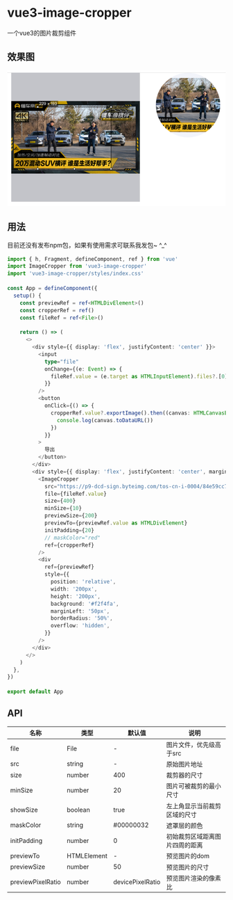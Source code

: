 # vue3-image-cropper

一个vue3的图片裁剪组件

## 效果图

![效果图](preview.png)

## 用法

目前还没有发布npm包，如果有使用需求可联系我发包~ ^_^

```typescript jsx
import { h, Fragment, defineComponent, ref } from 'vue'
import ImageCropper from 'vue3-image-cropper'
import 'vue3-image-cropper/styles/index.css'

const App = defineComponent({
  setup() {
    const previewRef = ref<HTMLDivElement>()
    const cropperRef = ref()
    const fileRef = ref<File>()

    return () => (
      <>
        <div style={{ display: 'flex', justifyContent: 'center' }}>
          <input
            type="file"
            onChange={(e: Event) => {
              fileRef.value = (e.target as HTMLInputElement).files?.[0]
            }}
          />
          <button
            onClick={() => {
              cropperRef.value?.exportImage().then((canvas: HTMLCanvasElement) => {
                console.log(canvas.toDataURL())
              })
            }}
          >
            导出
          </button>
        </div>
        <div style={{ display: 'flex', justifyContent: 'center', marginTop: '20px' }}>
          <ImageCropper
            src="https://p9-dcd-sign.byteimg.com/tos-cn-i-0004/84e59cc74c1d44d1bcb0359826b827d5~tplv-resize:640:0.png?x-expires=1646632870&x-signature=wSglv1afZgHKK2r4%2FFD5n6dN9ac%3D"
            file={fileRef.value}
            size={400}
            minSize={10}
            previewSize={200}
            previewTo={previewRef.value as HTMLDivElement}
            initPadding={20}
            // maskColor="red"
            ref={cropperRef}
          />
          <div
            ref={previewRef}
            style={{
              position: 'relative',
              width: '200px',
              height: '200px',
              background: '#f2f4fa',
              marginLeft: '50px',
              borderRadius: '50%',
              overflow: 'hidden',
            }}
          />
        </div>
      </>
    )
  },
})

export default App
```

## API

| 名称                | 类型          | 默认值              | 说明              |
|-------------------|-------------|------------------|-----------------|
| file              | File        | -                | 图片文件，优先级高于src   |
| src               | string      | -                | 原始图片地址          |
| size              | number      | 400              | 裁剪器的尺寸          |
| minSize           | number      | 20               | 图片可被裁剪的最小尺寸     |
| showSize          | boolean     | true             | 左上角显示当前裁剪区域的尺寸  |
| maskColor         | string      | #00000032        | 遮罩层的颜色          |
| initPadding       | number      | 0                | 初始裁剪区域距离图片四周的距离 |
| previewTo         | HTMLElement | -                | 预览图片的dom        |
| previewSize       | number      | 50               | 预览图片的尺寸         |
| previewPixelRatio | number      | devicePixelRatio | 预览图片渲染的像素比      |
